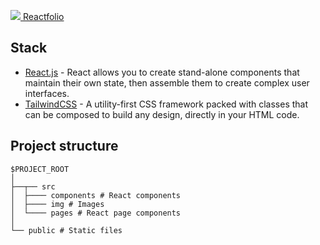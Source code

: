 <link href="https://unpkg.com/tailwindcss@^2/dist/tailwind.min.css" rel="stylesheet">

<p class="inline">
    <a href="https://bsnk.tk/" style="my-auto">
        <img src="https://bsnk.tk/favicon-32x32.png?v=4ccd13523eddd3694feac28b19d11786" />
        Reactfolio
    </a>
<p>

## Stack

- [React.js](https://fr.reactjs.org/) - React allows you to create stand-alone components that maintain their own state, then assemble them to create complex user interfaces.
- [TailwindCSS](https://chakra-ui.com/) - A utility-first CSS framework packed with classes that can be composed to build any design, directly in your HTML code.

## Project structure

```
$PROJECT_ROOT
│
├──┬── src 
│  ├──── components # React components
│  ├──── img # Images
│  └──── pages # React page components
│ 
└── public # Static files
```
